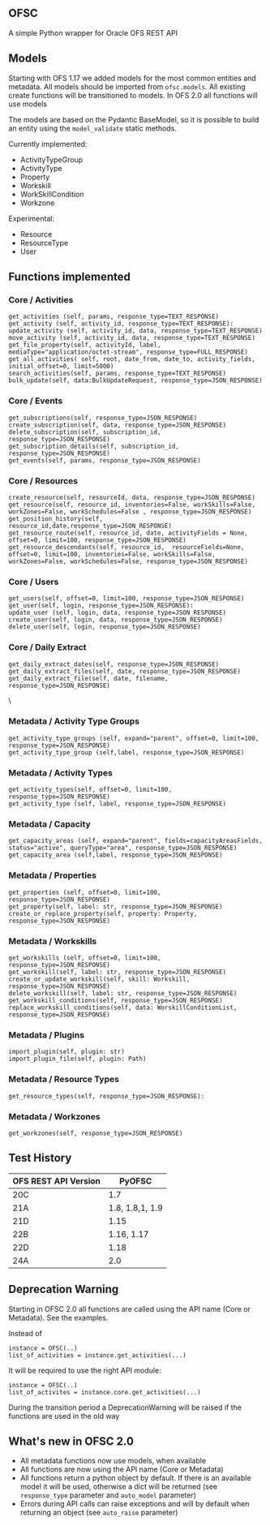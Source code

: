 ## OFSC

A simple Python wrapper for Oracle OFS REST API

## Models

Starting with OFS 1.17 we added models for the most common entities and metadata. All models should be imported from `ofsc.models`. All existing create functions will be transitioned to models. In OFS 2.0 all functions will use models

The models are based on the Pydantic BaseModel, so it is possible to build an entity using the `model_validate` static methods.

Currently implemented:
- ActivityTypeGroup
- ActivityType
- Property
- Workskill
- WorkSkillCondition
- Workzone


Experimental:
- Resource
- ResourceType
- User

## Functions implemented



### Core / Activities
    get_activities (self, params, response_type=TEXT_RESPONSE)
    get_activity (self, activity_id, response_type=TEXT_RESPONSE):
    update_activity (self, activity_id, data, response_type=TEXT_RESPONSE)
    move_activity (self, activity_id, data, response_type=TEXT_RESPONSE)
    get_file_property(self, activityId, label, mediaType="application/octet-stream", response_type=FULL_RESPONSE)
    get_all_activities( self, root, date_from, date_to, activity_fields, initial_offset=0, limit=5000)
    search_activities(self, params, response_type=TEXT_RESPONSE)
    bulk_update(self, data:BulkUpdateRequest, response_type=JSON_RESPONSE)


### Core / Events
    get_subscriptions(self, response_type=JSON_RESPONSE)
    create_subscription(self, data, response_type=JSON_RESPONSE)
    delete_subscription(self, subscription_id, response_type=JSON_RESPONSE)
    get_subscription_details(self, subscription_id, response_type=JSON_RESPONSE)
    get_events(self, params, response_type=JSON_RESPONSE)

### Core / Resources
    create_resource(self, resourceId, data, response_type=JSON_RESPONSE)
    get_resource(self, resource_id, inventories=False, workSkills=False, workZones=False, workSchedules=False , response_type=JSON_RESPONSE)
    get_position_history(self, resource_id,date,response_type=JSON_RESPONSE)
    get_resource_route(self, resource_id, date, activityFields = None, offset=0, limit=100, response_type=JSON_RESPONSE)
    get_resource_descendants(self, resource_id,  resourceFields=None, offset=0, limit=100, inventories=False, workSkills=False, workZones=False, workSchedules=False, response_type=JSON_RESPONSE)

### Core / Users
    get_users(self, offset=0, limit=100, response_type=JSON_RESPONSE)
    get_user(self, login, response_type=JSON_RESPONSE):
    update_user (self, login, data, response_type=JSON_RESPONSE)
    create_user(self, login, data, response_type=JSON_RESPONSE)
    delete_user(self, login, response_type=JSON_RESPONSE)

### Core / Daily Extract
    get_daily_extract_dates(self, response_type=JSON_RESPONSE)
    get_daily_extract_files(self, date, response_type=JSON_RESPONSE)
    get_daily_extract_file(self, date, filename, response_type=JSON_RESPONSE)
\
### Metadata / Activity Type Groups
    get_activity_type_groups (self, expand="parent", offset=0, limit=100, response_type=JSON_RESPONSE)
    get_activity_type_group (self,label, response_type=JSON_RESPONSE)   

### Metadata / Activity Types
    get_activity_types(self, offset=0, limit=100, response_type=JSON_RESPONSE)
    get_activity_type (self, label, response_type=JSON_RESPONSE)

### Metadata / Capacity
    get_capacity_areas (self, expand="parent", fields=capacityAreasFields, status="active", queryType="area", response_type=JSON_RESPONSE)
    get_capacity_area (self,label, response_type=JSON_RESPONSE)

### Metadata / Properties
    get_properties (self, offset=0, limit=100, response_type=JSON_RESPONSE)
    get_property(self, label: str, response_type=JSON_RESPONSE)
    create_or_replace_property(self, property: Property, response_type=JSON_RESPONSE)

### Metadata / Workskills
    get_workskills (self, offset=0, limit=100, response_type=JSON_RESPONSE)
    get_workskill(self, label: str, response_type=JSON_RESPONSE)
    create_or_update_workskill(self, skill: Workskill, response_type=JSON_RESPONSE)
    delete_workskill(self, label: str, response_type=JSON_RESPONSE)
    get_workskill_conditions(self, response_type=JSON_RESPONSE)
    replace_workskill_conditions(self, data: WorskillConditionList, response_type=JSON_RESPONSE)

### Metadata / Plugins
    import_plugin(self, plugin: str)
    import_plugin_file(self, plugin: Path)

### Metadata / Resource Types
    get_resource_types(self, response_type=JSON_RESPONSE):

### Metadata / Workzones
    get_workzones(self, response_type=JSON_RESPONSE)
    
## Test History

OFS REST API Version | PyOFSC
------------ | -------------
20C| 1.7
21A| 1.8, 1.8,1, 1.9
21D| 1.15
22B| 1.16, 1.17
22D| 1.18
24A| 2.0

## Deprecation Warning

Starting in OFSC 2.0  all functions are called using the API name (Core or Metadata). See the examples.

Instead of

    instance = OFSC(..)
    list_of_activities = instance.get_activities(...)

It will be required to use the right API module:

    instance = OFSC(..)
    list_of_activites = instance.core.get_activities(...)

During the transition period a DeprecationWarning will be raised if the functions are used in the old way

## What's new in OFSC 2.0

- All metadata functions now use models, when available
- All functions are now using the API name (Core or Metadata)
- All functions return a python object by default. If there is an available model it will be used, otherwise a dict will be returned (see `response_type` parameter and `auto_model` parameter)
- Errors during API calls can raise exceptions and will by default when returning an object (see `auto_raise` parameter)
